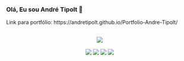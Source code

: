 ### Olá, Eu sou André Tipolt 👋 

<p>Link para portfólio: https://andretipolt.github.io/Portfolio-Andre-Tipolt/</p>
<br/>

<div align="center">
  <div style="display: inline_block">
    <a href="#">
      <img src="https://skillicons.dev/icons?i=java,spring,ts,express,nestjs,nodejs,py,html,css,git,mysql,mongodb,postgres" />
    </a>
  </div>
 <br/>
  <div>
    <a href="https://www.linkedin.com/in/andre-tipolt-lopes-65a87b221/" target="_blank"><img src="https://img.shields.io/badge/-LinkedIn-%230077B5?style=for-the-badge&logo=linkedin&logoColor=white" target="_blank"></a>
    <a href = "mailto:andretipoltlopes@gmail.com"><img src="https://img.shields.io/badge/-Gmail-%23333?style=for-the-badge&logo=gmail&logoColor=white" target="_blank"></a>
    <a href="https://instagram.com/tipolt.andre" target="_blank"><img src="https://img.shields.io/badge/-Instagram-%23E4405F?style=for-the-badge&logo=instagram&logoColor=white" target="_blank"></a>
    <a href="https://wa.me/+5511991820977" target="_blank"><img src="https://img.shields.io/badge/WhatsApp-25D366?style=for-the-badge&logo=whatsapp&logoColor=white" target="_blank"></a>
  </div>
